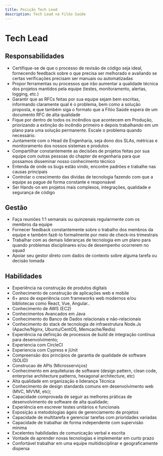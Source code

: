 ```yaml
---
title: Posição Tech Lead
description: Tech Lead na Filóo Saúde
---
```


# Tech Lead

## Responsabilidades

- Certifique-se de que o processo de revisão de código seja ideal, fornecendo feedback sobre o que precisa ser melhorado e avaliando se certas verificações precisam ser manuais ou automatizadas
- Propor ferramentas ou processos que irão aumentar a qualidade técnica dos projetos mantidos pela equipe (testes, monitoramento, alertas, logging, etc.)
- Garantir que as RFCs feitas por sua equipe sejam bem escritas, informando claramente qual é o problema, bem como a solução proposta, e que também siga o formato que a Filóo Saúde espera de um documento RFC de alta qualidade
- Fique por dentro de todos os incêndios que acontecem em Produção, priorizando a extinção do incêndio primeiro e depois trabalhando em um plano para uma solução permanente. Escale o problema quando necessário.
- Juntamente com o Head de Engenharia, seja dono dos SLAs, métricas e monitoramento dos nossos sistemas e produtos
- Compartilhar constantemente as decisões de projetos feitas por sua equipe com outras pessoas do chapter de engenharia para que possamos disseminar nosso conhecimento técnico
- Entenda de onde os bugs estão vindo, encontre padrões e trabalhe nas causas principais
- Controlar o crescimento das dívidas de tecnologia fazendo com que a equipe as pague de forma constante e responsável
- Ser Hands-on em projetos mais complexos, integrações, qualidade e segurança de código

## Gestão

- Faça reuniões 1:1 semanais ou quinzenais regularmente com os membros da equipe
- Fornecer feedback constantemente sobre o trabalho dos membros da equipe e também fazê-lo formalmente por meio de check-ins trimestrais
- Trabalhar com as demais lideranças de tecnologia em um plano para quando problemas disciplinares e/ou de desempenho ocorrerem no squad
- Apoiar seu gestor direto com dados de contexto sobre alguma tarefa ou decisão tomada

## Habilidades

- Experiência na construção de produtos digitais
- Conhecimento de construção de aplicações web e mobile
- 6+ anos de experiência com frameworks web modernos e/ou bibliotecas como React, Vue, Angular..
- Conhecimento de AWS (EC2)
- Conhecimentos Avancados em Java
- Conhecimento do Banco de Dados relacionais e não-relacionais
- Conhecimento do stack de tecnologia de infraestrutura Node.Js (Apache/Nginx, Ubuntu/CentOS, Memcache/Redis)
- Experiência na definição de processos de build de integração contínua para desenvolvimento;
- Experiencia com CircleCI
- Experiencia com Cypress e jUnit
- Compreensão dos princípios de garantia de qualidade de software (SOLID)
- Construcao de APIs (Microsserviços)
- Conhecimento em arquiteturas de software (design pattern, clean code, enterprise architecture patterns, hexagonal architecture, etc)
- Alta qualidade em organização e liderança Técnica
- Conhecimento de design standards comuns em desenvolvimento web (MVC, MVVM, etc);
- Capacidade comprovada de seguir as melhores práticas de desenvolvimento de software de alta qualidade;
- Experiência em escrever testes unitários e funcionais
- Exposição a metodologias ágeis de gerenciamento de projetos
- Capacidade de multitarefa e gerenciar tarefas com prioridades variadas
- Capacidade de trabalhar de forma independente com supervisão mínima
- Excelentes habilidades de comunicação verbal e escrita
- Vontade de aprender novas tecnologias e implementar em curto prazo
- Confortável trabalhar em uma equipe multidisciplinar e geograficamente dispersa
